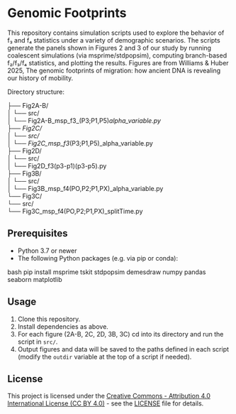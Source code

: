 # Genomic Footprints

This repository contains simulation scripts used to explore the behavior of f₃ and f₄ statistics under a variety of demographic scenarios. The scripts generate the panels shown in Figures 2 and 3 of our study by running coalescent simulations (via msprime/stdpopsim), computing branch-based f₂/f₃/f₄ statistics, and plotting the results. Figures are from Williams & Huber 2025, The genomic footprints of migration: how ancient DNA is revealing our history of mobility.

Directory structure:

├── Fig2A-B/  
│   └── src/  
│       └── Fig2A-B_msp_f3_(P3;P1,P5)_alpha_variable.py  
├── Fig2C/  
│   └── src/  
│       └── Fig2C_msp_f3_(P3;P1,P5)_alpha_variable.py  
├── Fig2D/  
│   └── src/  
│       └── Fig2D_f3(p3-p1)(p3-p5).py  
├── Fig3B/  
│   └── src/  
│       └── Fig3B_msp_f4(PO,P2;P1,PX)_alpha_variable.py  
└── Fig3C/  
    └── src/  
        └── Fig3C_msp_f4(PO,P2;P1,PX)_splitTime.py  

## Prerequisites

- Python 3.7 or newer  
- The following Python packages (e.g. via pip or conda):

bash pip install msprime tskit stdpopsim demesdraw numpy pandas seaborn matplotlib


## Usage

1. Clone this repository.  
2. Install dependencies as above.  
3. For each figure (2A-B, 2C, 2D, 3B, 3C) cd into its directory and run the script in `src/`.  
4. Output figures and data will be saved to the paths defined in each script (modify the `outdir` variable at the top of a script if needed).

## License
This project is licensed under the [Creative Commons - Attribution 4.0 International License (CC BY 4.0)](https://creativecommons.org/licenses/by/4.0/legalcode "Creative Commons - Attribution 4.0 International License (CC BY 4.0)") - see the [LICENSE](LICENSE) file for details.
     

